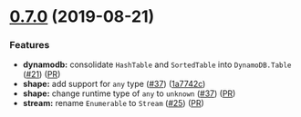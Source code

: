 # [0.7.0](https://github.com/sam-goodwin/punchcard/compare/v0.6.0...v0.7.0) (2019-08-21)


### Features

* **dynamodb:** consolidate `HashTable` and `SortedTable` into `DynamoDB.Table` ([#21](https://github.com/sam-goodwin/punchcard/issues/27)) ([PR](https://github.com/sam-goodwin/punchcard/pull/39))
* **shape:** add support for `any` type ([#37](https://github.com/sam-goodwin/punchcard/issues/37)) ([1a7742c](https://github.com/sam-goodwin/punchcard/commit/1a7742c))
* **shape:** change runtime type of `any` to `unknown` ([#37](https://github.com/sam-goodwin/punchcard/issues/37)) ([PR](https://github.com/sam-goodwin/punchcard/pull/41))
* **stream:** rename `Enumerable` to `Stream` ([#25](https://github.com/sam-goodwin/punchcard/issues/25)) ([PR](https://github.com/sam-goodwin/punchcard/pull/26))
